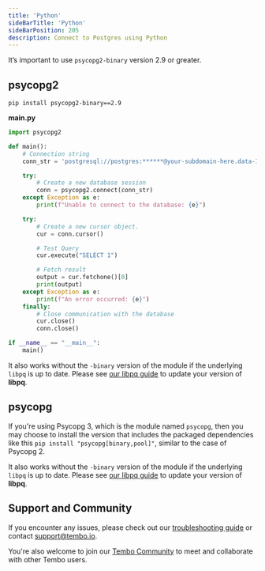 ```yaml
---
title: 'Python'
sideBarTitle: 'Python'
sideBarPosition: 205
description: Connect to Postgres using Python
---
```


It’s important to use `psycopg2-binary` version 2.9 or greater.


## psycopg2

```shell
pip install psycopg2-binary==2.9
```


**main.py**
```python
import psycopg2

def main():
    # Connection string
    conn_str = 'postgresql://postgres:******@your-subdomain-here.data-1.use1.tembo.io:5432?sslmode=require'

    try:
        # Create a new database session
        conn = psycopg2.connect(conn_str)
    except Exception as e:
        print(f"Unable to connect to the database: {e}")

    try:
        # Create a new cursor object.
        cur = conn.cursor()

        # Test Query
        cur.execute("SELECT 1")

        # Fetch result
        output = cur.fetchone()[0]
        print(output)
    except Exception as e:
        print(f"An error occurred: {e}")
    finally:
        # Close communication with the database
        cur.close()
        conn.close()

if __name__ == "__main__":
    main()
```

It also works without the `-binary` version of the module if the underlying `libpq` is up to date. Please see [our libpq guide](/docs/getting-started/quickstarts/libpq) to update your version of **libpq**.

## psycopg

If you're using Psycopg 3, which is the module named `psycopg`, then you may choose to install the version that includes the packaged dependencies like this `pip install "psycopg[binary,pool]"`, similar to the case of Psycopg 2.

It also works without the `-binary` version of the module if the underlying `libpq` is up to date. Please see [our libpq guide](/docs/getting-started/quickstarts/libpq) to update your version of **libpq**.

## Support and Community

If you encounter any issues, please check out our [troubleshooting guide](/docs/product/cloud/troubleshooting) or contact [support@tembo.io](mailto:support@tembo.io).

You're also welcome to join our [Tembo Community](https://join.slack.com/t/tembocommunity/shared_invite/zt-23o25qt91-AnZoC1jhLMLubwia4GeNGw) to meet and collaborate with other Tembo users.
